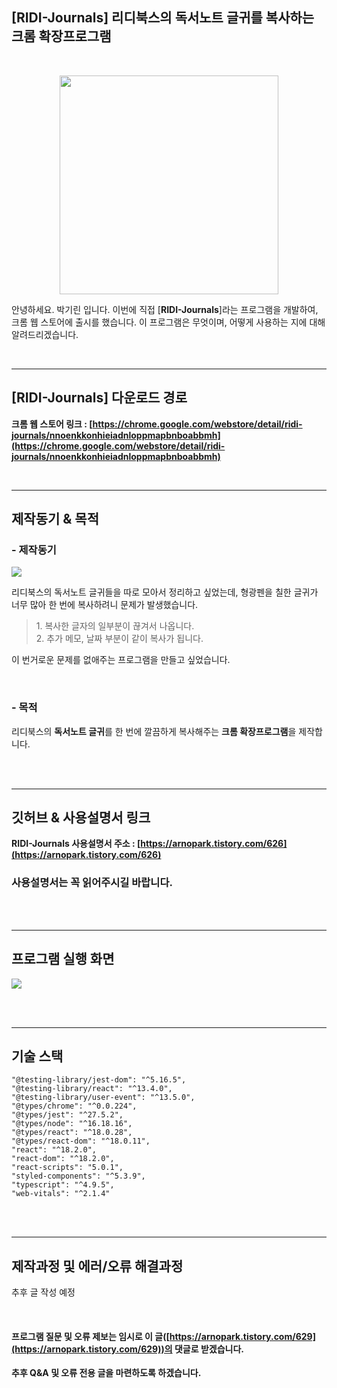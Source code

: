## \[RIDI-Journals\] 리디북스의 독서노트 글귀를 복사하는 크롬 확장프로그램

<br/>

<p align='center' >
<img src="https://blog.kakaocdn.net/dn/bQkvGO/btr60v1ml13/sdjitxhe3UhKQmQQKkaDp0/img.png" width="350" height="350"/>
</p>


안녕하세요. 박기린 입니다.
이번에 직접 [**RIDI-Journals**]라는 프로그램을 개발하여, 크롬 웹 스토어에 출시를 했습니다.
이 프로그램은 무엇이며, 어떻게 사용하는 지에 대해 알려드리겠습니다.

<br/>

---

## **\[RIDI-Journals\] 다운로드 경로**

**크롬 웹 스토어 링크 : [https://chrome.google.com/webstore/detail/ridi-journals/nnoenkkonhieiadnloppmapbnboabbmh](https://chrome.google.com/webstore/detail/ridi-journals/nnoenkkonhieiadnloppmapbnboabbmh)**

<br/>

---

## **제작동기 & 목적**

### **\- 제작동기**

![](https://blog.kakaocdn.net/dn/bdyZb3/btr6ZzJHSxM/4xNYfvc9eXUxtNlafIKeGK/img.png)

리디북스의 독서노트 글귀들을 따로 모아서 정리하고 싶었는데, 형광펜을 칠한 글귀가 너무 많아 한 번에 복사하려니 문제가 발생했습니다.

> 1\. 복사한 글자의 일부분이 끊겨서 나옵니다.  
> 2\. 추가 메모, 날짜 부분이 같이 복사가 됩니다.

이 번거로운 문제를 없애주는 프로그램을 만들고 싶었습니다.

<br/>


### **\- 목적**

리디북스의 **독서노트 글귀**를 한 번에 깔끔하게 복사해주는 **크롬 확장프로그램**을 제작합니다.

<br/>
<br/>


---

## **깃허브 & 사용설명서 링크**

**RIDI-Journals 사용설명서 주소 : [https://arnopark.tistory.com/626](https://arnopark.tistory.com/626)**

### **사용설명서는 꼭 읽어주시길 바랍니다.**


<br/>
<br/>

---

## **프로그램 실행 화면**

![](https://blog.kakaocdn.net/dn/bnrPkA/btr61mJmXVP/Wb90XSHHe5v4GQ9ugR9bt0/img.png)



<br/>
<br/>

---

## **기술 스택**
```
"@testing-library/jest-dom": "^5.16.5",
"@testing-library/react": "^13.4.0",
"@testing-library/user-event": "^13.5.0",
"@types/chrome": "^0.0.224",
"@types/jest": "^27.5.2",
"@types/node": "^16.18.16",
"@types/react": "^18.0.28",
"@types/react-dom": "^18.0.11",
"react": "^18.2.0",
"react-dom": "^18.2.0",
"react-scripts": "5.0.1",
"styled-components": "^5.3.9",
"typescript": "^4.9.5",
"web-vitals": "^2.1.4"
```

<br/>
<br/>

---

## **제작과정 및 에러/오류 해결과정**

추후 글 작성 예정

<br/>

#### **프로그램 질문 및 오류 제보는 임시로 이 글([https://arnopark.tistory.com/629](https://arnopark.tistory.com/629))의 댓글로 받겠습니다.**

**추후 Q&A 및 오류 전용 글을 마련하도록 하겠습니다.**
